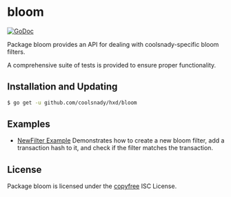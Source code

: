 bloom
=====

[![GoDoc](http://img.shields.io/badge/godoc-reference-blue.svg)](http://godoc.org/github.com/coolsnady/hxd/bloom)

Package bloom provides an API for dealing with coolsnady-specific bloom filters.

A comprehensive suite of tests is provided to ensure proper functionality.

## Installation and Updating

```bash
$ go get -u github.com/coolsnady/hxd/bloom
```

## Examples

* [NewFilter Example](https://godoc.org/github.com/coolsnady/hxd/bloom#example-package--NewFilter)
  Demonstrates how to create a new bloom filter, add a transaction hash to it,
  and check if the filter matches the transaction.

## License

Package bloom is licensed under the [copyfree](http://copyfree.org) ISC
License.
